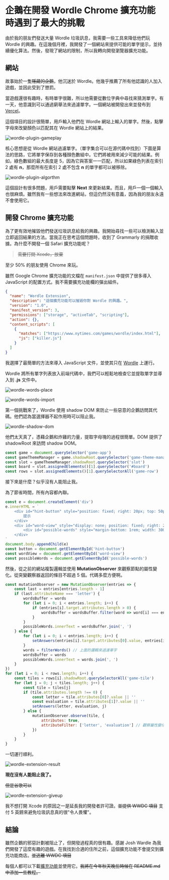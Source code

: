 # 企鵝在開發 Wordle Chrome 擴充功能時遇到了最大的挑戰

由於我的朋友們發送大量 Wordle 垃圾訊息，我需要一些工具來降低他們玩 Wordle 的興趣。在這幾個月裡，我開發了一個網站來提供可能的單字提示，並持續優化算法。然後，發現了網站的限制，所以我轉向開發瀏覽器擴充功能。

## 網站

故事始於一隻~~隱藏的企鵝~~，他沉迷於 Wordle。他幾乎推薦了所有他認識的人加入遊戲，並因此受到了懲罰。

當遊戲還很有趣時，有時單字很難，所以他需要從數位字典中尋找來猜測單字。有一天，他意識到可以通過窮舉法來過濾單字。一個網站被開發出來並發布到 [Vercel](https://wordle-plugin.vercel.app)。

這個項目的設計很簡單，用戶輸入他們在 Wordle 網站上輸入的單字。然後，點擊字母來改變顏色以匹配其在 Wordle 網站上的結果。

![wordle-plugin-gameplay](https://github.com/SuicaLondon/BlogDraft/blob/master/Project/WordleExtension/wordle-plugin-gameplay.png?raw=true)

核心思想是從 Wordle 網站過濾單字。（單字集合可以在源代碼中找到）下圖是算法的思路，它將單字保存到各種顏色數組中。它們將被用來減少可能的結果。例如，綠色數組的最大長度是 5，因為它與答案一一匹配，所以如果綠色列表在索引 2 處有 **n**，那麼所有在索引 2 處不包含 **n** 的單字都可以被移除。

![wordle-plugin-algorthm](https://github.com/SuicaDavid/BlogDraft/blob/master/Project/WordleExtension/wordle-plugin-algorthm.png?raw=true)

這個設計有很多問題，用戶需要點擊 **Next** 來更新結果。而且，用戶一個一個輸入也很麻煩。雖然我有一些想法來改進網站，但這仍然沒有意義，因為我的朋友永遠不會使用它。

## 開發 Chrome 擴充功能

為了更有效地摧毀他們發送垃圾訊息給我的興趣。我開始尋找一些可以檢測輸入並立即返回結果的方法。當我正在思考這個問題時，收到了 Grammarly 的捐贈收據。為什麼不開發一個 Safari 擴充功能呢？

> ~~需要打開 Xcode，放棄~~

至少 50% 的朋友使用 Chrome 來玩。

雖然 Google Chrome 擴充功能的文檔在 `manifest.json` 中提供了很多導入 JavaScript 的配置方式。我不需要擴充功能欄的彈出組件。

```JSON
{
  "name": "Wordle Extension",
  "description": "這個擴充功能可以摧毀你對 Wordle 的興趣。",
  "version": "1.0",
  "manifest_version": 3,
  "permissions": ["storage", "activeTab", "scripting"],
  "action": {},
  "content_scripts": [
    {
      "matches": ["https://www.nytimes.com/games/wordle/index.html"],
      "js": ["killer.js"]
    }
  ]
}
```

我選擇了最簡單的方法來導入 JavaScript 文件，並使其只在 [Wordle](https://www.nytimes.com/games/wordle/index.html) 上運行。

Wordle 將所有單字列表放入前端代碼中，我們可以輕鬆地檢查它並提取單字並導入到 **.js** 文件中。

![wordle-words-place](https://github.com/SuicaDavid/BlogDraft/blob/master/Project/WordleExtension/wordle-words-place.png?raw=true)

![wordle-words-import](https://github.com/SuicaDavid/BlogDraft/blob/master/Project/WordleExtension/wordle-words-import.png?raw=true)

第一個挑戰來了，Wordle 使用 shadow DOM 來防止一些惡意的企鵝訪問其代碼。他們認為當選擇器不起作用時可以阻止我。

![wordle-shadow-dom](https://github.com/SuicaDavid/BlogDraft/blob/master/Project/WordleExtension/wordle-shadow-dom.png?raw=true)

他們太天真了，憑藉企鵝和炸雞的力量，提取字母塊的過程很簡單。DOM 提供了 shadowRoot 來訪問 shadow DOM。

```JavaScript
const game = document.querySelector('game-app')
const gameThemeManager = game.shadowRoot.querySelector('game-theme-manager')
const slot = gameThemeManager.shadowRoot.querySelector('slot')
const board = slot.assignedElements()[1].querySelector('#board')
const rows = slot.assignedElements()[1].querySelectorAll('game-row')
```

接下來是什麼？似乎沒有人能阻止我。

為了節省時間，所有內容都內聯。

```JavaScript
const e = document.createElement('div')
e.innerHTML = `
    <div id="hint-button" style="position: fixed; right: 20px; top: 50px; width: 50px; height: 50px; border-radius: 50%; border: 1px solid #ddd; background-color: #818384; display: flex; justify-content: center; align-items: center; color: #fff; opacity: .7; cursor: pointer; z-index: 5;">
        提示
    </div>
    <div id="word-view" style="display: none; position: fixed; right: 20px; top: 50px; padding: 10px; padding-right: 50px; width: 280px; height: 350px; flex-wrap: wrap; background-color: #818384; color: #fff; border-radius: 1rem;">
        <div id="possible-words" style="margin-bottom: 1rem; width: 300px; height: 100%; word-wrap:break-word; overflow: scroll;"></div>
    </div>
`
document.body.appendChild(e)
const button = document.getElementById('hint-button')
const wordView = document.getElementById('word-view')
const possibleWords = document.getElementById('possible-words')
```

然後，從之前的網站複製邏輯並使用 **MutationObserver** 來觀察節點的屬性變化。從突變觀察器返回的條目不超過 5 個。代碼多麼方便啊。

```JavaScript
const mutationObserver = new MutationObserver(entries => {
    const last = entries[entries.length - 1]
    if (last.attributeName === 'letter') {
        wordsBuffer = words
        for (let i = 0; i < entries.length; i++) {
            if (entries[i].target.attributes.length > 0) {
                wordsBuffer = wordsBuffer.filter(word => word[i] === entries[i].target.attributes[0].value)
            }
        }
        possibleWords.innerText = wordsBuffer.join(', ')
    } else {
        for (let i = 0; i < entries.length; i++) {
            setAnswers(entries[i].target.attributes[0].value, entries[i].target.attributes[1].value, i) // 將字母存儲在各種數組中
        }
        words = filterWords() // 上面的邏輯來過濾單字
        wordsBuffer = words
        possibleWords.innerText = words.join(', ')
    }
})
for (let i = 0; i < rows.length; i++) {
    const tiles = rows[i].shadowRoot.querySelectorAll('game-tile')
    for (let j = 0; j < tiles.length; j++) {
        const tile = tiles[j]
        if (tile.attributes.length !== 0) {
            const letter = tile.attributes[0]?.value || ''
            const evaluation = tile.attributes[1]?.value || ''
            setAnswers(letter, evaluation, j)
        } else {
            mutationObserver.observe(tile, {
                attributes: true,
                attributeFilter: ['letter', 'evaluation'] // 觀察屬性變化
            })
        }
    }
}
```

一切運行順利。

![wordle-extension-result](https://github.com/SuicaDavid/BlogDraft/blob/master/Project/WordleExtension/wordle-extension-result.png?raw=true)

**現在沒有人能阻止我了。**

~~但是谷歌可以~~

![wordle-extension-giveup](https://github.com/SuicaDavid/BlogDraft/blob/master/Project/WordleExtension/wordle-extension-giveup.png?raw=true)

我不想打開 Xcode 的原因之一是延長我的開發者許可證。~~並提供 WWDC 項目~~ 支付 5 英鎊來避免垃圾訊息真的很"令人畏懼"。

## 結論

雖然企鵝的邪惡計劃被阻止了，但開發過程真的很有趣。感謝 Josh Wardle 為我們開發了這麼有趣的遊戲。在我找到合適的住所之前，這個擴充功能不會提交到擴充功能商店。~~並逃離 WWDC 項目~~

每個人都可以下載[擴充功能](https://github.com/SuicaDavid/WordlePluginChrome)並使用它。~~我將在今年秋天晚些時候在 README.md 中添加一些教程。~~
